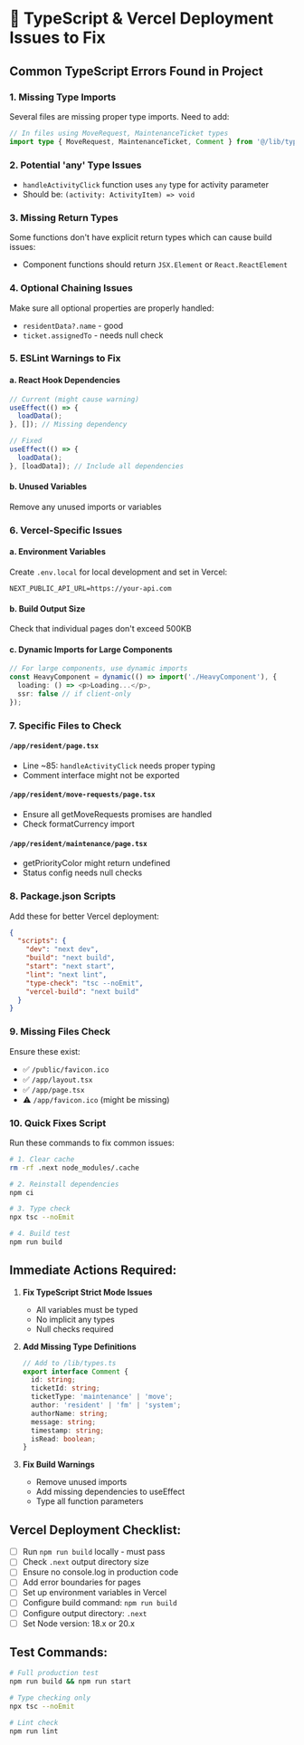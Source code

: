# 🚨 TypeScript & Vercel Deployment Issues to Fix

## Common TypeScript Errors Found in Project

### 1. **Missing Type Imports**
Several files are missing proper type imports. Need to add:

```typescript
// In files using MoveRequest, MaintenanceTicket types
import type { MoveRequest, MaintenanceTicket, Comment } from '@/lib/types';
```

### 2. **Potential 'any' Type Issues**
- `handleActivityClick` function uses `any` type for activity parameter
- Should be: `(activity: ActivityItem) => void`

### 3. **Missing Return Types**
Some functions don't have explicit return types which can cause build issues:
- Component functions should return `JSX.Element` or `React.ReactElement`

### 4. **Optional Chaining Issues**
Make sure all optional properties are properly handled:
- `residentData?.name` - good
- `ticket.assignedTo` - needs null check

### 5. **ESLint Warnings to Fix**

#### a. React Hook Dependencies
```typescript
// Current (might cause warning)
useEffect(() => {
  loadData();
}, []); // Missing dependency

// Fixed
useEffect(() => {
  loadData();
}, [loadData]); // Include all dependencies
```

#### b. Unused Variables
Remove any unused imports or variables

### 6. **Vercel-Specific Issues**

#### a. Environment Variables
Create `.env.local` for local development and set in Vercel:
```env
NEXT_PUBLIC_API_URL=https://your-api.com
```

#### b. Build Output Size
Check that individual pages don't exceed 500KB

#### c. Dynamic Imports for Large Components
```typescript
// For large components, use dynamic imports
const HeavyComponent = dynamic(() => import('./HeavyComponent'), {
  loading: () => <p>Loading...</p>,
  ssr: false // if client-only
});
```

### 7. **Specific Files to Check**

#### `/app/resident/page.tsx`
- Line ~85: `handleActivityClick` needs proper typing
- Comment interface might not be exported

#### `/app/resident/move-requests/page.tsx`
- Ensure all getMoveRequests promises are handled
- Check formatCurrency import

#### `/app/resident/maintenance/page.tsx`
- getPriorityColor might return undefined
- Status config needs null checks

### 8. **Package.json Scripts**
Add these for better Vercel deployment:
```json
{
  "scripts": {
    "dev": "next dev",
    "build": "next build",
    "start": "next start",
    "lint": "next lint",
    "type-check": "tsc --noEmit",
    "vercel-build": "next build"
  }
}
```

### 9. **Missing Files Check**
Ensure these exist:
- ✅ `/public/favicon.ico`
- ✅ `/app/layout.tsx`
- ✅ `/app/page.tsx`
- ⚠️  `/app/favicon.ico` (might be missing)

### 10. **Quick Fixes Script**

Run these commands to fix common issues:

```bash
# 1. Clear cache
rm -rf .next node_modules/.cache

# 2. Reinstall dependencies
npm ci

# 3. Type check
npx tsc --noEmit

# 4. Build test
npm run build
```

## Immediate Actions Required:

1. **Fix TypeScript Strict Mode Issues**
   - All variables must be typed
   - No implicit any types
   - Null checks required

2. **Add Missing Type Definitions**
   ```typescript
   // Add to /lib/types.ts
   export interface Comment {
     id: string;
     ticketId: string;
     ticketType: 'maintenance' | 'move';
     author: 'resident' | 'fm' | 'system';
     authorName: string;
     message: string;
     timestamp: string;
     isRead: boolean;
   }
   ```

3. **Fix Build Warnings**
   - Remove unused imports
   - Add missing dependencies to useEffect
   - Type all function parameters

## Vercel Deployment Checklist:

- [ ] Run `npm run build` locally - must pass
- [ ] Check `.next` output directory size
- [ ] Ensure no console.log in production code
- [ ] Add error boundaries for pages
- [ ] Set up environment variables in Vercel
- [ ] Configure build command: `npm run build`
- [ ] Configure output directory: `.next`
- [ ] Set Node version: 18.x or 20.x

## Test Commands:
```bash
# Full production test
npm run build && npm run start

# Type checking only
npx tsc --noEmit

# Lint check
npm run lint
```
